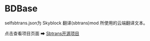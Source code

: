 # BDBase

selfsbtrans.json为 Skyblock 翻译(sbtrans)mod 所使用的云端翻译文本。

点击查看项目页面 ➡ [Sbtrans开源项目](https://github.com/wysb233/sbtrans)
